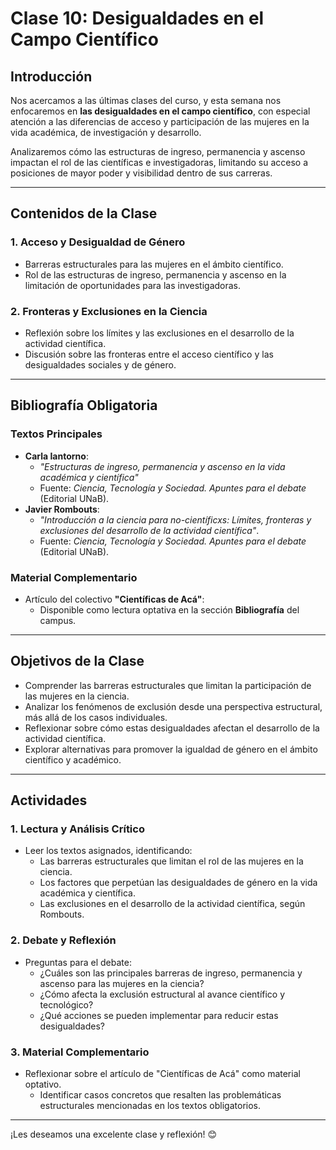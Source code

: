 # Clase 10: Desigualdades en el Campo Científico

## Introducción

Nos acercamos a las últimas clases del curso, y esta semana nos enfocaremos en **las desigualdades en el campo científico**, con especial atención a las diferencias de acceso y participación de las mujeres en la vida académica, de investigación y desarrollo.  

Analizaremos cómo las estructuras de ingreso, permanencia y ascenso impactan el rol de las científicas e investigadoras, limitando su acceso a posiciones de mayor poder y visibilidad dentro de sus carreras.

---

## Contenidos de la Clase

### 1. Acceso y Desigualdad de Género  
- Barreras estructurales para las mujeres en el ámbito científico.  
- Rol de las estructuras de ingreso, permanencia y ascenso en la limitación de oportunidades para las investigadoras.  

### 2. Fronteras y Exclusiones en la Ciencia  
- Reflexión sobre los límites y las exclusiones en el desarrollo de la actividad científica.  
- Discusión sobre las fronteras entre el acceso científico y las desigualdades sociales y de género.  

---

## Bibliografía Obligatoria

### Textos Principales
- **Carla Iantorno**:  
  - *"Estructuras de ingreso, permanencia y ascenso en la vida académica y científica"*  
  - Fuente: *Ciencia, Tecnología y Sociedad. Apuntes para el debate* (Editorial UNaB).  
- **Javier Rombouts**:  
  - *"Introducción a la ciencia para no-científicxs: Límites, fronteras y exclusiones del desarrollo de la actividad científica"*.  
  - Fuente: *Ciencia, Tecnología y Sociedad. Apuntes para el debate* (Editorial UNaB).  

### Material Complementario
- Artículo del colectivo **"Científicas de Acá"**:  
  - Disponible como lectura optativa en la sección **Bibliografía** del campus.

---

## Objetivos de la Clase

- Comprender las barreras estructurales que limitan la participación de las mujeres en la ciencia.  
- Analizar los fenómenos de exclusión desde una perspectiva estructural, más allá de los casos individuales.  
- Reflexionar sobre cómo estas desigualdades afectan el desarrollo de la actividad científica.  
- Explorar alternativas para promover la igualdad de género en el ámbito científico y académico.  

---

## Actividades

### 1. Lectura y Análisis Crítico  
- Leer los textos asignados, identificando:  
  - Las barreras estructurales que limitan el rol de las mujeres en la ciencia.  
  - Los factores que perpetúan las desigualdades de género en la vida académica y científica.  
  - Las exclusiones en el desarrollo de la actividad científica, según Rombouts.  

### 2. Debate y Reflexión  
- Preguntas para el debate:  
  - ¿Cuáles son las principales barreras de ingreso, permanencia y ascenso para las mujeres en la ciencia?  
  - ¿Cómo afecta la exclusión estructural al avance científico y tecnológico?  
  - ¿Qué acciones se pueden implementar para reducir estas desigualdades?  

### 3. Material Complementario  
- Reflexionar sobre el artículo de "Científicas de Acá" como material optativo.  
  - Identificar casos concretos que resalten las problemáticas estructurales mencionadas en los textos obligatorios.  

---

¡Les deseamos una excelente clase y reflexión! 😊
